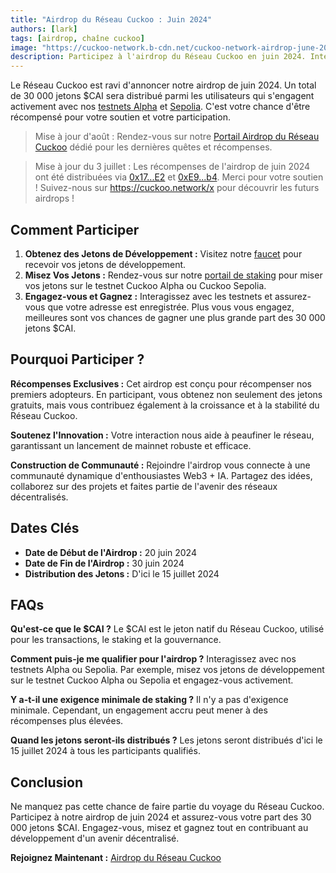 ```yaml
---
title: "Airdrop du Réseau Cuckoo : Juin 2024"
authors: [lark]
tags: [airdrop, chaîne cuckoo]
image: "https://cuckoo-network.b-cdn.net/cuckoo-network-airdrop-june-2024.webp"
description: Participez à l'airdrop du Réseau Cuckoo en juin 2024. Interagissez avec nos testnets Alpha et Sepolia pour gagner votre part de 30 000 jetons $CAI. Ne manquez pas cette opportunité !
---
```


Le Réseau Cuckoo est ravi d'annoncer notre airdrop de juin 2024. Un total de 30 000 jetons $CAI sera distribué parmi les utilisateurs qui s'engagent activement avec nos [testnets Alpha](https://scan.cuckoo.network/) et [Sepolia](https://testnet-scan.cuckoo.network/). C'est votre chance d'être récompensé pour votre soutien et votre participation.

> Mise à jour d'août : Rendez-vous sur notre [Portail Airdrop du Réseau Cuckoo](https://cuckoo.network/portal/airdrop) dédié pour les dernières quêtes et récompenses.

> Mise à jour du 3 juillet : Les récompenses de l'airdrop de juin 2024 ont été distribuées via [0x17...E2](https://scan.cuckoo.network/address/0x17Ee826fB6E9Cf7Bc1433a50215A62Ff49999CE2) et [0xE9...b4](https://scan.cuckoo.network/address/0xE92f753D70B650424677B206Afd616A895D32eb4). Merci pour votre soutien ! Suivez-nous sur https://cuckoo.network/x pour découvrir les futurs airdrops !

## Comment Participer

1. **Obtenez des Jetons de Développement :** Visitez notre [faucet](https://cuckoo.network/portal/faucet/) pour recevoir vos jetons de développement.
2. **Misez Vos Jetons :** Rendez-vous sur notre [portail de staking](https://cuckoo.network/portal/staking/testnet) pour miser vos jetons sur le testnet Cuckoo Alpha ou Cuckoo Sepolia.
3. **Engagez-vous et Gagnez :** Interagissez avec les testnets et assurez-vous que votre adresse est enregistrée. Plus vous vous engagez, meilleures sont vos chances de gagner une plus grande part des 30 000 jetons $CAI.

## Pourquoi Participer ?

**Récompenses Exclusives :** Cet airdrop est conçu pour récompenser nos premiers adopteurs. En participant, vous obtenez non seulement des jetons gratuits, mais vous contribuez également à la croissance et à la stabilité du Réseau Cuckoo.

**Soutenez l'Innovation :** Votre interaction nous aide à peaufiner le réseau, garantissant un lancement de mainnet robuste et efficace.

**Construction de Communauté :** Rejoindre l'airdrop vous connecte à une communauté dynamique d'enthousiastes Web3 + IA. Partagez des idées, collaborez sur des projets et faites partie de l'avenir des réseaux décentralisés.

## Dates Clés

- **Date de Début de l'Airdrop :** 20 juin 2024
- **Date de Fin de l'Airdrop :** 30 juin 2024
- **Distribution des Jetons :** D'ici le 15 juillet 2024

## FAQs

**Qu'est-ce que le $CAI ?** Le $CAI est le jeton natif du Réseau Cuckoo, utilisé pour les transactions, le staking et la gouvernance.

**Comment puis-je me qualifier pour l'airdrop ?** Interagissez avec nos testnets Alpha ou Sepolia. Par exemple, misez vos jetons de développement sur le testnet Cuckoo Alpha ou Sepolia et engagez-vous activement.

**Y a-t-il une exigence minimale de staking ?** Il n'y a pas d'exigence minimale. Cependant, un engagement accru peut mener à des récompenses plus élevées.

**Quand les jetons seront-ils distribués ?** Les jetons seront distribués d'ici le 15 juillet 2024 à tous les participants qualifiés.

## Conclusion

Ne manquez pas cette chance de faire partie du voyage du Réseau Cuckoo. Participez à notre airdrop de juin 2024 et assurez-vous votre part des 30 000 jetons $CAI. Engagez-vous, misez et gagnez tout en contribuant au développement d'un avenir décentralisé.

**Rejoignez Maintenant :** [Airdrop du Réseau Cuckoo](https://cuckoo.network/portal/faucet/)